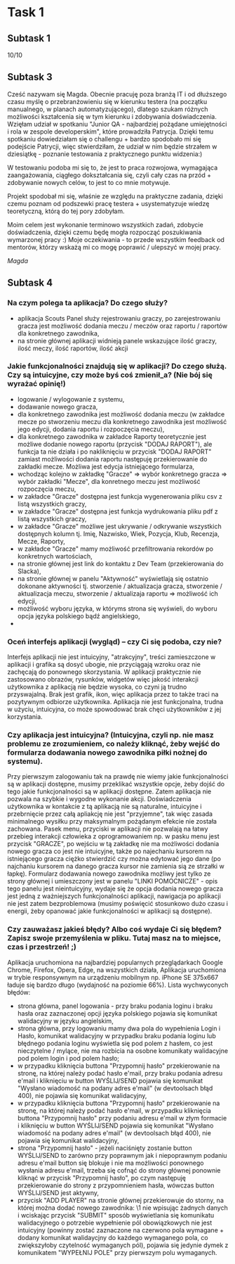 # Task 1
## Subtask 1
10/10
## Subtask 3
Cześć nazywam się Magda. Obecnie pracuję poza branżą IT i od dłuższego czasu myślę o przebranżowieniu się w kierunku testera (na początku manualnego, w planach automatyzującego), dlatego szukam różnych możliwości kształcenia się w tym kierunku i zdobywania doświadczenia. Wzięłam udział w spotkaniu "Junior QA - najbardziej pożądane umiejętności i rola w zespole developerskim", które prowadziła Patrycja. Dzięki temu spotkaniu dowiedziałam się o challengu + bardzo spodobało mi się podejście Patrycji, więc stwierdziłam, że udział w nim będzie strzałem w dziesiątkę - poznanie testowania z praktycznego punktu widzenia:)

W testowaniu podoba mi się to, że jest to praca rozwojowa, wymagająca zaangażowania, ciągłego dokształcania się, czyli cały czas na przód + zdobywanie nowych celów, to jest to co mnie motywuje.

Projekt spodobał mi się, właśnie ze względu na praktyczne zadania, dzięki czemu poznam od podszewki pracę testera + usystematyzuje wiedzę teoretyczną, którą do tej pory zdobyłam. 

Moim celem jest wykonanie terminowo wszystkich zadań, zdobycie doświadczenia, dzięki czemu będę mogła rozpocząć poszukiwania wymarzonej pracy :)
Moje oczekiwania - to przede wszystkim feedback od mentorów, którzy wskażą mi co mogę poprawić / ulepszyć w mojej pracy.

*Magda*

## Subtask 4
### Na czym polega ta aplikacja? Do czego służy?
- aplikacja Scouts Panel służy rejestrowaniu graczy, po zarejestrowaniu gracza jest możliwość dodania meczu / meczów oraz raportu / raportów dla konkretnego zawodnika,
-  na stronie głównej aplikacji widnieją panele wskazujące ilość graczy, ilość meczy, ilość raportów, ilość akcji
### Jakie funkcjonalności znajdują się w aplikacji? Do czego służą. Czy są intuicyjne, czy może byś coś zmienił_a? (Nie bój się wyrażać opinię!)
- logowanie / wylogowanie z systemu,
- dodawanie nowego gracza,
- dla konkretnego zawodnika jest możliwość dodania meczu (w zakładce mecze po stworzeniu meczu dla konkretnego zawodnika jest możliwość jego edycji, dodania raportu i rozpoczęcia meczu),
- dla konkretnego zawodnika w zakładce Raporty teoretycznie jest możliwe dodanie nowego raportu (przycisk "DODAJ RAPORT"), ale funkcja ta nie działa i po nakliknięciu w przycisk "DODAJ RAPORT" zamiast możliwości dodania raportu następuję przekierowanie do zakładki mecze. Możliwa jest edycja istniejącego formularza,
- wchodząc kolejno w zakładkę "Gracze" => wybór konkretnego gracza => wybór zakładki "Mecze", dla konretnego meczu jest możliwość rozpoczęcia meczu,
- w zakładce "Gracze" dostępna jest funkcja wygenerowania pliku csv z listą wszystkich graczy,
- w zakładce "Gracze" dostępna jest funkcja wydrukowania pliku pdf z listą wszystkich graczy,
- w zakładce "Gracze" możliwe jest ukrywanie / odkrywanie wszystkich dostępnych kolumn tj. Imię, Nazwisko, Wiek, Pozycja, Klub, Recenzja, Mecze, Raporty,
- w zakładce "Gracze" mamy możliwość przefiltrowania rekordów po konkretnych wartościach,
- na stronie głównej jest link do kontaktu z Dev Team (przekierowania do Slacka),
- na stronie głównej w panelu "Aktywność" wyświetlają się ostatnio dokonane aktywności tj. stworzenie / aktualizacja gracza, stworzenie / aktualizacja meczu, stworzenie / aktualizaja raportu => możliwość ich edycji,
- możliwość wyboru języka, w któryms strona się wyświeli, do wyboru opcja języka polskiego bądź angielskiego,
- 
### Oceń interfejs aplikacji (wygląd) – czy Ci się podoba, czy nie?
Interfejs aplikacji nie jest intuicyjny, "atrakcyjny", treści zamieszczone w aplikacji i grafika są dosyć ubogie, nie przyciągają wzroku oraz nie zachęcają do ponownego skorzystania. 
W aplikacji praktycznie nie zastosowano obrazów, rysunków, widgetów więc jakość interakcji użytkownika z aplikacją nie będzie wysoka, co czyni ją trudno przyswajalną. Brak jest grafik, ikon, więc aplikacja przez to także traci na pozytywnym odbiorze użytkownika. Aplikacja nie jest funkcjonalna, trudna w użyciu, intuicyjna, co może spowodować brak chęci użytkowników z jej korzystania.

### Czy aplikacja jest intuicyjna? (Intuicyjna, czyli np. nie masz problemu ze zrozumieniem, co należy kliknąć, żeby wejść do formularza dodawania nowego zawodnika piłki nożnej do systemu).
Przy pierwszym zalogowaniu tak na prawdę nie wiemy jakie funkcjonalności są w aplikacji dostępne, musimy przeklikać wszystkie opcje, żeby dojść do tego jakie funkcjonalności są w aplikacji dostępne. Zatem aplikacja nie pozwala na szybkie i wygodne wykonanie akcji. Doświadczenia użytkownika w kontakcie z tą aplikacją nie są naturalne, intuicyjne i przebrnięcie przez całą apliakcję nie jest "przyjemne", tak więc zasada minimalnego wysiłku przy maksymalnym pożądanym efekcie nie została zachowana.
Pasek menu, przyciski w aplikacji nie pozwalają na łatwy przebieg interakcji człowieka z oprogramowaniem np. w pasku menu jest przycisk "GRACZE", po wejściu w tą zakładkę nie ma możliwości dodania nowego gracza co jest nie intuicyjne, także po najechaniu kursorem na istniejącego gracza ciężko stwierdzić czy można edytować jego dane (po najchaniu kursorem na danego gracza kursor nie zamienia sią ze strzałki w łapkę). 
Formularz dodawania nowego zawodnika możliwy jest tylko ze strony głównej i umieszczony jest w panelu "LINKI POMOCNICZE" - opis tego panelu jest nieintuicyjny, wydaje się że opcja dodania nowego gracza jest jedną z ważniejszych funkcjonalności aplikacji, nawigacja po aplikacji nie jest zatem bezproblemowa (musimy poświęcić stosunkowo dużo czasu i energii, żeby opanować jakie funkcjonalności w aplikacji są dostępne).
### Czy zauważasz jakieś błędy? Albo coś wydaje Ci się błędem? Zapisz swoje przemyślenia w pliku. Tutaj masz na to miejsce, czas i przestrzeń! ;)
Aplikacja uruchomiona na najbardziej popularnych przeglądarkach Google Chrome, Firefox, Opera, Edge, na wszystkich działa,
Aplikacja uruchomiona w trybie responsywnym na urządzeniu mobilnym np. iPhone SE 375x667 ładuje się bardzo długo (wydajność na poziomie 66%).
Lista wychwyconych błędów:
- strona główna, panel logowania - przy braku podania loginu i braku hasła oraz zaznaczonej opcji języka polskiego pojawia się komunikat walidacyjny w języku angielskim,
- strona główna, przy logowaniu mamy dwa pola do wypełnienia Login i Hasło, komunikat walidacyjny w przypadku braku podania loginu lub błędnego podania loginu wyświetla się pod polem z hasłem, co jest nieczytelne / mylące, nie ma rozbicia na osobne komunikaty walidacyjne pod polem login i pod polem hasło;
- w przypadku kliknięcia buttona "Przypomnij hasło" przekierowanie na stronę, na której należy podać hasło e'mail, przy braku podania adresu e'mail i kliknięciu w button WYŚLIJ/SEND pojawia się komunikat "Wysłano wiadomość na podany adres e'mail" (w devtoolsach błąd 400), nie pojawia się komunikat walidacyjny,
- w przypadku kliknięcia buttona "Przypomnij hasło" przekierowanie na stronę, na której należy podać hasło e'mail, w przypadku kliknięcia buttona "Przypomnij hasło" przy podaniu adresu e'mail w złym formacie i kliknięciu w button WYŚLIJ/SEND pojawia się komunikat "Wysłano wiadomość na podany adres e'mail" (w devtoolsach błąd 400), nie pojawia się komunikat walidacyjny,
- strona "Przypomnij hasło" - jeżeli naciśnięty zostanie button WYŚLIJ/SEND to zarówno przy poprawnym jak i niepoprawnym podaniu adresu e'mail button się blokuje i nie ma możliwości ponownego wysłania adresu e'mail, trzeba się cofnąć do strony głównej ponownie kliknąć w przycisk "Przypomnij hasło", po czym następuję przekierowanie do strony z przypomnieniem hasła, wówczas button WYŚLIJ/SEND jest aktywny,
- przycisk "ADD PLAYER" na stronie głównej przekierowuje do storny, na której można dodać nowego zawodnika:
\1 nie wpisując żadnych danych i wciskając przycisk "SUBMIT" sposób wyświetlania się komunikatu walidacyjnego o potrzebie wypełnienie pól obowiązkowych nie jest intuicyjny (powinny zostać zaznaczone na czerwono pola wymagane + dodany komunikat walidaycjny do każdego wymaganego pola, co zwiększyłoby czytelność wymaganych pól), pojawia się jedynie dymek z komunikatem "WYPEŁNIJ POLE" przy pierwszym polu wymaganych.
